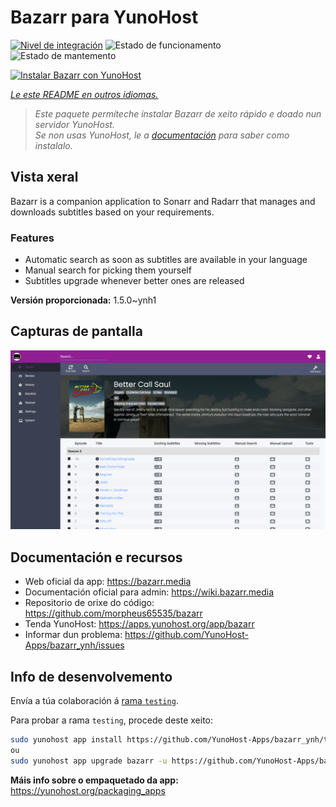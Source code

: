 <!--
NOTA: Este README foi creado automáticamente por <https://github.com/YunoHost/apps/tree/master/tools/readme_generator>
NON debe editarse manualmente.
-->

# Bazarr para YunoHost

[![Nivel de integración](https://apps.yunohost.org/badge/integration/bazarr)](https://ci-apps.yunohost.org/ci/apps/bazarr/)
![Estado de funcionamento](https://apps.yunohost.org/badge/state/bazarr)
![Estado de mantemento](https://apps.yunohost.org/badge/maintained/bazarr)

[![Instalar Bazarr con YunoHost](https://install-app.yunohost.org/install-with-yunohost.svg)](https://install-app.yunohost.org/?app=bazarr)

*[Le este README en outros idiomas.](./ALL_README.md)*

> *Este paquete permíteche instalar Bazarr de xeito rápido e doado nun servidor YunoHost.*  
> *Se non usas YunoHost, le a [documentación](https://yunohost.org/install) para saber como instalalo.*

## Vista xeral

Bazarr is a companion application to Sonarr and Radarr that manages and downloads subtitles based on your requirements.

### Features

- Automatic search as soon as subtitles are available in your language
- Manual search for picking them yourself
- Subtitles upgrade whenever better ones are released


**Versión proporcionada:** 1.5.0~ynh1

## Capturas de pantalla

![Captura de pantalla de Bazarr](./doc/screenshots/bazarr.png)

## Documentación e recursos

- Web oficial da app: <https://bazarr.media>
- Documentación oficial para admin: <https://wiki.bazarr.media>
- Repositorio de orixe do código: <https://github.com/morpheus65535/bazarr>
- Tenda YunoHost: <https://apps.yunohost.org/app/bazarr>
- Informar dun problema: <https://github.com/YunoHost-Apps/bazarr_ynh/issues>

## Info de desenvolvemento

Envía a túa colaboración á [rama `testing`](https://github.com/YunoHost-Apps/bazarr_ynh/tree/testing).

Para probar a rama `testing`, procede deste xeito:

```bash
sudo yunohost app install https://github.com/YunoHost-Apps/bazarr_ynh/tree/testing --debug
ou
sudo yunohost app upgrade bazarr -u https://github.com/YunoHost-Apps/bazarr_ynh/tree/testing --debug
```

**Máis info sobre o empaquetado da app:** <https://yunohost.org/packaging_apps>
